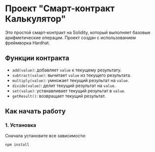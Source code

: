 # Проект "Смарт-контракт Калькулятор"

Это простой смарт-контракт на Solidity, который выполняет базовые арифметические операции. Проект создан с использованием фреймворка Hardhat.

## Функции контракта

- `add(value)`: добавляет `value` к текущему результату.
- `subtract(value)`: вычитает `value` из текущего результата.
- `multiply(value)`: умножает текущий результат на `value`.
- `divide(value)`: делит текущий результат на `value`.
- `set(value)`: устанавливает текущий результат в `value`.
- `getResult()`: возвращает текущий результат.

## Как начать работу

### 1. Установка

Сначала установите все зависимости:
```bash
npm install

